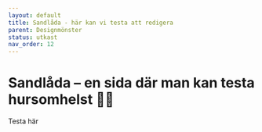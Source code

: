 ```yaml
---
layout: default
title: Sandlåda - här kan vi testa att redigera
parent: Designmönster
status: utkast
nav_order: 12
---
```


# Sandlåda – en sida där man kan testa hursomhelst 👩‍🎨

Testa här
